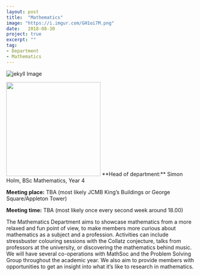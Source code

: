 ```yaml
---
layout: post
title:  "Mathematics"
image: "https://i.imgur.com/GH1oi7M.png"
date:   2018-08-30
project: true
excerpt: ""
tag:
- Department
- Mathematics
---
```

![jekyll Image](https://scontent-lht6-1.xx.fbcdn.net/v/t1.0-9/21371287_507190262960700_8209820176559275519_n.png?_nc_cat=0&oh=ffc54d0141dca37560896f355d202857&oe=5C07CFA3)

<img src="https://scontent-lht6-1.xx.fbcdn.net/v/t1.0-9/21371287_507190262960700_8209820176559275519_n.png?_nc_cat=0&oh=ffc54d0141dca37560896f355d202857&oe=5C07CFA3" width="250px" height="250px">
**Head of department:** Simon Holm, BSc Mathematics, Year 4

**Meeting place:** TBA (most likely JCMB King’s Buildings or George Square/Appleton Tower)

**Meeting time:** TBA (most likely once every second week around 18.00)

The Mathematics Department aims to showcase mathematics from a more relaxed and fun point of view, to make members more curious about mathematics as a subject and a profession. Activities can include stressbuster colouring sessions with the Collatz conjecture, talks from professors at the university, or discovering the mathematics behind music. We will have several co-operations with MathSoc and the Problem Solving Group throughout the academic year. We also aim to provide members with opportunities to get an insight into what it’s like to research in mathematics.  
